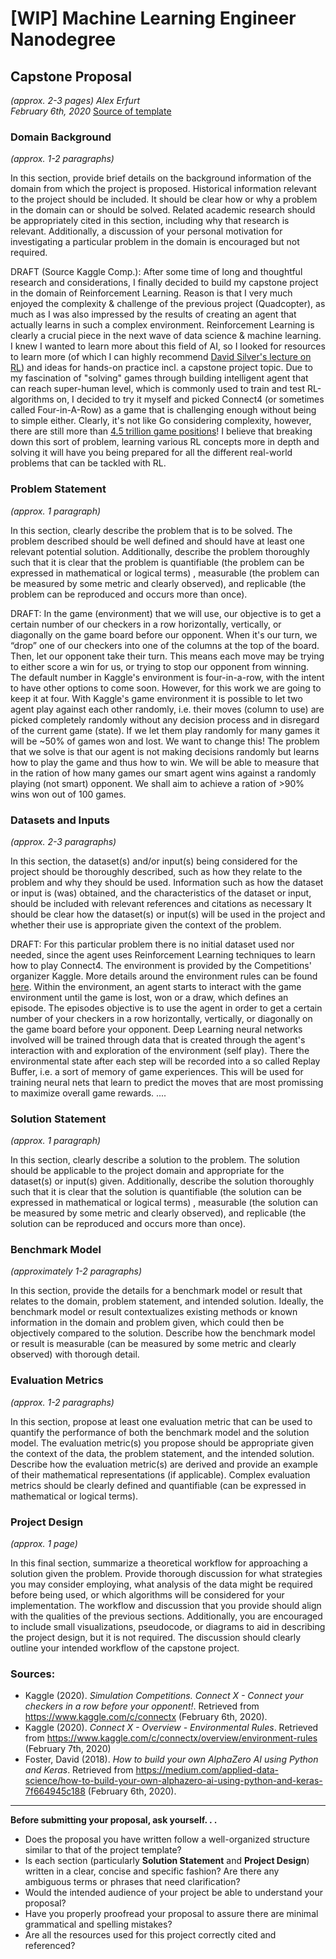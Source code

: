 # [WIP] Machine Learning Engineer Nanodegree
## Capstone Proposal
_(approx. 2-3 pages)_
_Alex Erfurt_  
_February 6th, 2020_
[Source of template](https://github.com/udacity/machine-learning/blob/master/projects/capstone/capstone_proposal_template.md)

### Domain Background
_(approx. 1-2 paragraphs)_

In this section, provide brief details on the background information of the domain from which the project is proposed. Historical information relevant to the project should be included. It should be clear how or why a problem in the domain can or should be solved. Related academic research should be appropriately cited in this section, including why that research is relevant. Additionally, a discussion of your personal motivation for investigating a particular problem in the domain is encouraged but not required.

DRAFT (Source Kaggle Comp.):
After some time of long and thoughtful research and considerations, I finally decided to build my capstone project in the domain of Reinforcement Learning. Reason is that I very much enjoyed the complexity & challenge of the previous project (Quadcopter), as much as I was also impressed by the results of creating an agent that actually learns in such a complex environment. Reinforcement Learning is clearly a crucial piece in the next wave of data science & machine learning. I knew I wanted to learn more about this field of AI, so I looked for resources to learn more (of which I can highly recommend [David Silver's lecture on RL](http://www0.cs.ucl.ac.uk/staff/d.silver/web/Teaching.html)) and ideas for hands-on practice incl. a capstone project topic. Due to my fascination of "solving" games through building intelligent agent that can reach super-human level, which is commonly used to train and test RL-algorithms on, I decided to try it myself and picked Connect4 (or sometimes called Four-in-A-Row) as a game that is challenging enough without being to simple either. Clearly, it's not like Go considering complexity, however, there are still more than [4.5 trillion game positions](https://medium.com/applied-data-science/how-to-build-your-own-alphazero-ai-using-python-and-keras-7f664945c188)! I believe that breaking down this sort of problem, learning various RL concepts more in depth and solving it will have you being prepared for all the different real-world problems that can be tackled with RL.

### Problem Statement
_(approx. 1 paragraph)_

In this section, clearly describe the problem that is to be solved. The problem described should be well defined and should have at least one relevant potential solution. Additionally, describe the problem thoroughly such that it is clear that the problem is quantifiable (the problem can be expressed in mathematical or logical terms) , measurable (the problem can be measured by some metric and clearly observed), and replicable (the problem can be reproduced and occurs more than once).

DRAFT:
In the game (environment) that we will use, our objective is to get a certain number of our checkers in a row horizontally, vertically, or diagonally on the game board before our opponent. When it's our turn, we “drop” one of our checkers into one of the columns at the top of the board. Then, let our opponent take their turn. This means each move may be trying to either score a win for us, or trying to stop our opponent from winning. The default number in Kaggle's environment is four-in-a-row, with the intent to have other options to come soon. However, for this work we are going to keep it at four.
With Kaggle's game environment it is possible to let two agent play against each other randomly, i.e. their moves (column to use) are picked completely randomly without any decision process and in disregard of the current game (state). If we let them play randomly for many games it will be ~50% of games won and lost. We want to change this! The problem that we solve is that our agent is not making decisions randomly but learns how to play the game and thus how to win. We will be able to measure that in the ration of how many games our smart agent wins against a randomly playing (not smart) opponent. We shall aim to achieve a ration of >90% wins won out of 100 games.

### Datasets and Inputs
_(approx. 2-3 paragraphs)_

In this section, the dataset(s) and/or input(s) being considered for the project should be thoroughly described, such as how they relate to the problem and why they should be used. Information such as how the dataset or input is (was) obtained, and the characteristics of the dataset or input, should be included with relevant references and citations as necessary It should be clear how the dataset(s) or input(s) will be used in the project and whether their use is appropriate given the context of the problem.

DRAFT:
For this particular problem there is no initial dataset used nor needed, since the agent uses Reinforcement Learning techniques to learn how to play Connect4.
The environment is provided by the Competitions' organizer Kaggle. More details around the environment rules can be found [here](https://www.kaggle.com/c/connectx/overview/environment-rules).
Within the environment, an agent starts to interact with the game environment until the game is lost, won or a draw, which defines an episode. The episodes objective is to use the agent in order to get a certain number of your checkers in a row horizontally, vertically, or diagonally on the game board before your opponent.
Deep Learning neural networks involved will be trained through data that is created through the agent's interaction with and exploration of the environment (self play). There the environmental state after each step will be recorded into a so called Replay Buffer, i.e. a sort of memory of game experiences. This will be used for training neural nets that learn to predict the moves that are most promissing to maximize overall game rewards. ....

### Solution Statement
_(approx. 1 paragraph)_

In this section, clearly describe a solution to the problem. The solution should be applicable to the project domain and appropriate for the dataset(s) or input(s) given. Additionally, describe the solution thoroughly such that it is clear that the solution is quantifiable (the solution can be expressed in mathematical or logical terms) , measurable (the solution can be measured by some metric and clearly observed), and replicable (the solution can be reproduced and occurs more than once).

### Benchmark Model
_(approximately 1-2 paragraphs)_

In this section, provide the details for a benchmark model or result that relates to the domain, problem statement, and intended solution. Ideally, the benchmark model or result contextualizes existing methods or known information in the domain and problem given, which could then be objectively compared to the solution. Describe how the benchmark model or result is measurable (can be measured by some metric and clearly observed) with thorough detail.

### Evaluation Metrics
_(approx. 1-2 paragraphs)_

In this section, propose at least one evaluation metric that can be used to quantify the performance of both the benchmark model and the solution model. The evaluation metric(s) you propose should be appropriate given the context of the data, the problem statement, and the intended solution. Describe how the evaluation metric(s) are derived and provide an example of their mathematical representations (if applicable). Complex evaluation metrics should be clearly defined and quantifiable (can be expressed in mathematical or logical terms).

### Project Design
_(approx. 1 page)_

In this final section, summarize a theoretical workflow for approaching a solution given the problem. Provide thorough discussion for what strategies you may consider employing, what analysis of the data might be required before being used, or which algorithms will be considered for your implementation. The workflow and discussion that you provide should align with the qualities of the previous sections. Additionally, you are encouraged to include small visualizations, pseudocode, or diagrams to aid in describing the project design, but it is not required. The discussion should clearly outline your intended workflow of the capstone project.

### Sources:
* Kaggle (2020). _Simulation Competitions. Connect X - Connect your checkers in a row before your opponent!_. Retrieved from https://www.kaggle.com/c/connectx (February 6th, 2020).
* Kaggle (2020). _Connect X - Overview - Environmental Rules_. Retrieved from https://www.kaggle.com/c/connectx/overview/environment-rules (February 7th, 2020)
* Foster, David (2018). _How to build your own AlphaZero AI using Python and Keras_. Retrieved from https://medium.com/applied-data-science/how-to-build-your-own-alphazero-ai-using-python-and-keras-7f664945c188 (February 6th, 2020).

-----------

**Before submitting your proposal, ask yourself. . .**

- Does the proposal you have written follow a well-organized structure similar to that of the project template?
- Is each section (particularly **Solution Statement** and **Project Design**) written in a clear, concise and specific fashion? Are there any ambiguous terms or phrases that need clarification?
- Would the intended audience of your project be able to understand your proposal?
- Have you properly proofread your proposal to assure there are minimal grammatical and spelling mistakes?
- Are all the resources used for this project correctly cited and referenced?
